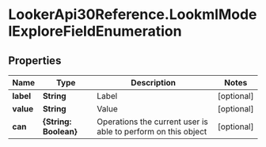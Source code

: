 # LookerApi30Reference.LookmlModelExploreFieldEnumeration

## Properties
Name | Type | Description | Notes
------------ | ------------- | ------------- | -------------
**label** | **String** | Label | [optional] 
**value** | **String** | Value | [optional] 
**can** | **{String: Boolean}** | Operations the current user is able to perform on this object | [optional] 


